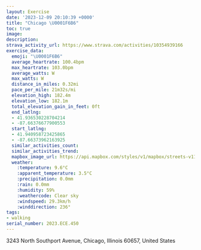 ```yaml
---
layout: Exercise
date: '2023-12-09 20:10:39 +0000'
title: "Chicago \U0001F6B6"
toc: true
image:
description:
strava_activity_url: https://www.strava.com/activities/10354939166
exercise_data:
  emoji: "\U0001F6B6"
  average_heartrate: 100.4bpm
  max_heartrate: 103.0bpm
  average_watts: W
  max_watts: W
  distance_in_miles: 0.32mi
  pace_per_mile: 21m32s/mi
  elevation_high: 182.4m
  elevation_low: 182.1m
  total_elevation_gain_in_feet: 0ft
  end_latlng:
  - 41.936530228704214
  - -87.66376677900553
  start_latlng:
  - 41.940958723425865
  - -87.66373962163925
  similar_activities_count:
  similar_activities_trend:
  mapbox_image_url: https://api.mapbox.com/styles/v1/mapbox/streets-v11/static/path-5+787af2-1.0(%7Dk~~Fly%60vOP%40FBNVJDtAG),pin-s-s+e5b22e(-87.66375,41.93999),pin-s-f+89ae00(-87.66389,41.93929000000001)/auto/800x800?access_token=pk.eyJ1Ijoiam9zaGJlY2ttYW4iLCJhIjoiY205eWR2aDd1MWZ6djJrbXc4a3M0bWZleiJ9.XiG9OWkNcZk2QzjJbxLB4A
  weather:
    :temperature: 9.6°C
    :apparent_temperature: 3.5°C
    :precipitation: 0.0mm
    :rain: 0.0mm
    :humidity: 59%
    :weathercode: Clear sky
    :windspeed: 29.3km/h
    :winddirection: 236°
tags:
- walking
serial_number: 2023.ECE.450
---
```

3243 North Southport Avenue, Chicago, Illinois 60657, United States
